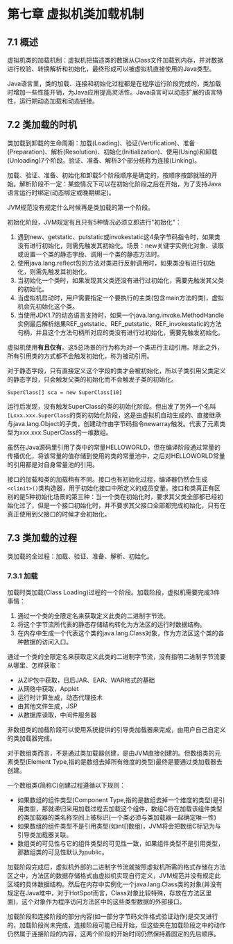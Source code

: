 # 第七章 虚拟机类加载机制

## 7.1 概述

虚拟机类的加载机制：虚拟机把描述类的数据从Class文件加载到内存，并对数据进行校验、转换解析和初始化，最终形成可以被虚拟机直接使用的Java类型。

Java语言里，类的加载、连接和初始化过程都是在程序运行阶段完成的，类加载时增加一些性能开销，为Java应用提高灵活性。Java语言可以动态扩展的语言特性，运行期动态加载和动态链接。

## 7.2 类加载的时机

类加载到卸载的生命周期：加载(Loading)、验证(Vertification)、准备(Preparation)、解析(Resolution)、初始化(Initialization)、使用(Using)和卸载(Unloading)7个阶段。验证、准备、解析3个部分统称为连接(Linking)。

加载、验证、准备、初始化和卸载5个阶段顺序是确定的，按顺序按部就班的开始。解析阶段不一定：某些情况下可以在初始化阶段之后在开始，为了支持Java语言运行时绑定(动态绑定或晚期绑定)。

JVM规范没有规定什么时候再是类加载的第一个阶段。

初始化阶段，JVM规定有且只有5种情况必须立即进行"初始化"：

1. 遇到new、getstatic、putstatic或invokestatic这4条字节码指令时，如果类没有进行初始化，则需先触发其初始化。场景：new关键字实例化对象、读取或设置一个类的静态字段、调用一个类的静态方法时。
2. 使用java.lang.reflect包的方法对类进行反射调用时，如果类没有进行初始化，则需先触发其初始化。
3. 当初始化一个类时，如果发现其父类还没有进行过初始化，需要先触发其父类的初始化。
4. 当虚拟机启动时，用户需要指定一个要执行的主类(包含main方法的类)，虚拟机会先初始化这个类。
5. 当使用JDK1.7的动态语言支持时，如果一个java.lang.invoke.MethodHandle实例最后解析结果REF_getstatic、REF_putstatic、REF_invokestatic的方法句柄，并且这个方法句柄所对应的类没有进行过初始化，需要先触发初始化。

虚拟机使用**有且仅有**。这5总场景的行为称为对一个类进行主动引用。除此之外，所有引用类的方式都不会触发初始化，称为被动引用。

对于静态字段，只有直接定义这个字段的类才会被初始化，所以子类引用父类定义的静态字段，只会触发父类的初始化而不会触发子类的初始化。

`SuperClass[] sca = new SuperClass[10] `

运行后发现，没有触发SuperClass的类的初始化阶段。但出发了另外一个名叫`[Lxxx.xxx.SuperClass`的类的初始化阶段，这是由虚拟机自动生成的、直接继承与java.lang.Object的子类，创建动作由字节码指令newarray触发。代表了元素类型为xxx.xxx.SuperClass的一维数组。

虽然在Java源码里引用了类中的常量HELLOWORLD，但在编译阶段通过常量的传播优化，将该常量的值存储到使用的类的常量池中，之后对HELLOWORLD常量的引用都是对自身常量池的引用。

接口的加载和类的加载稍有不同。接口也有初始化过程，编译器仍然会生成`<clinit>()`类构造器，用于初始化接口中所定义的成员变量。接口和类真正有区别的是5种初始化场景的第三种：当一个类在初始化时，要求其父类全部都已经初始化过了，但是一个接口初始化时，并不要求其父接口全部都完成初始化，只有在真正使用到父接口的时候才会初始化。

## 7.3 类加载的过程

类加载的全过程：加载、验证、准备、解析、初始化。

### 7.3.1 加载

加载时类加载(Class Loading)过程的一个阶段。加载阶段，虚拟机需要完成3件事情：

1. 通过一个类的全限定名来获取定义此类的二进制字节流。
2. 将这个字节流所代表的静态存储结构转化为方法区的运行时数据结构。
3. 在内存中生成一个代表这个类的java.lang.Class对象，作为方法区这个类的各种数据的访问入口。

通过一个类的全限定名来获取定义此类的二进制字节流，没有指明二进制字节流要从哪里、怎样获取：

- 从ZIP包中获取，日后JAR、EAR、WAR格式的基础
- 从网络中获取，Applet
- 运行时计算生成，动态代理技术
- 由其他文件生成，JSP
- 从数据库读取，中间件服务器

非数组类的加载阶段可以使用系统提供的引导类加载器来完成，由用户自己自定义的类加载器完成。

对于数组类而言，不是通过类加载器创建，是由JVM直接创建的。但数组类的元素类型(Element Type,指的是数组去掉所有维度的类型)最终是要通过类加载器去创建。

一个数组类(简称C)创建过程遵循以下规则：

- 如果数组的组件类型(Component Type,指的是数组去掉一个维度的类型)是引用类型，那就递归采用加载过程去加载这个组件，数组C将在加载该组件类型的类加载器的类名称空间上被标识(一个类必须与类加载器一起确定唯一性)
- 如果数组的组件类型不是引用类型(如int[]数组)，JVM将会把数组C标记为与引导类加载器关联。
- 数组类的可见性与它的组件类型的可见性一致，如果组件类型不是引用类型，那数组类的可见性默认为public。

加载阶段完成后，虚拟机外部的二进制字节流就按照虚拟机所需的格式存储在方法区之中，方法区的数据存储格式由虚拟机实现自行定义，JVM规范并没有规定此区域的具体数据结构。然后在内存中实例化一个java.lang.Class类的对象(并没有规定在Java堆中，对于HotSpot而言，Class对象比较特殊，存放在方法区里面)，这个对象作为程序访问方法区中的这些类型数据的外部接口。

加载阶段和连接阶段的部分内容(如一部分字节码文件格式验证动作)是交叉进行的，加载阶段尚未完成，连接阶段可能已经开始，但这些夹在加载阶段之中的动作仍然属于连接阶段的内容，这两个阶段的开始时间仍然保持着固定的先后顺序。

